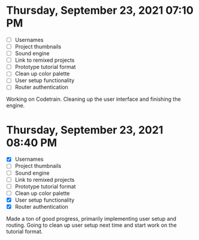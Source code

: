 # Thursday, September 23, 2021 07:10 PM
- [ ] Usernames
- [ ] Project thumbnails
- [ ] Sound engine
- [ ] Link to remixed projects
- [ ] Prototype tutorial format
- [ ] Clean up color palette
- [ ] User setup functionality
- [ ] Router authentication

Working on Codetrain. Cleaning up the user interface and finishing the engine.

# Thursday, September 23, 2021 08:40 PM
- [X] Usernames
- [ ] Project thumbnails
- [ ] Sound engine
- [ ] Link to remixed projects
- [ ] Prototype tutorial format
- [ ] Clean up color palette
- [X] User setup functionality
- [X] Router authentication

Made a ton of good progress, primarily implementing user setup and routing.
Going to clean up user setup next time and start work on the tutorial format.
